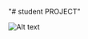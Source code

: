 "# student PROJECT"


![Alt text](https://github.com/a19950605/studentProject/tree/master/src/images/shot1)

